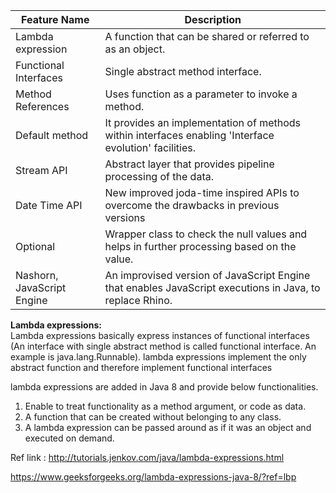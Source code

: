 |Feature Name     |Description     |
|-----|-----|
|Lambda expression     |A function that can be shared or referred to as an object.     |
|Functional Interfaces    |Single abstract method interface.     |
|Method References     |Uses function as a parameter to invoke a method.     |
|Default method     |It provides an implementation of methods within interfaces enabling 'Interface evolution' facilities.     |
|Stream API     |Abstract layer that provides pipeline processing of the data.     |
|Date Time API     |New improved joda-time inspired APIs to overcome the drawbacks in previous versions     |
|Optional                  |Wrapper class to check the null values and helps in further processing based on the value.                                                                                        |
|Nashorn, JavaScript Engine                          |An improvised version of JavaScript Engine that enables JavaScript executions in Java, to replace Rhino.                                                                                                                                                                                  |


<b>Lambda expressions:</b>
<br>Lambda expressions basically express instances of functional interfaces (An interface with single abstract method is called functional interface. An example is java.lang.Runnable). lambda expressions implement the only abstract function and therefore implement functional interfaces

lambda expressions are added in Java 8 and provide below functionalities.

1) Enable to treat functionality as a method argument, or code as data.
2) A function that can be created without belonging to any class.
3) A lambda expression can be passed around as if it was an object and executed on demand.

Ref link : http://tutorials.jenkov.com/java/lambda-expressions.html

https://www.geeksforgeeks.org/lambda-expressions-java-8/?ref=lbp 